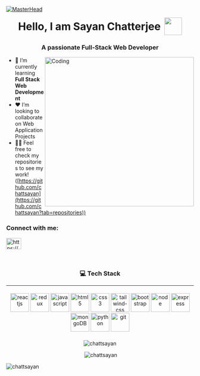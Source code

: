 [![MasterHead](https://user-images.githubusercontent.com/80781196/190216139-7697aa5a-c9a0-4bd6-80bf-3aca76a2e1c8.gif)](https://chattsayan.io)

<div style="display: flex; align-items: center; justify-content: center; gap: 10px;">
  <h1 style="margin: 0;">Hello, I am Sayan Chatterjee</h1> 
  <img src="https://cdn.pixabay.com/animation/2023/05/25/09/35/09-35-39-25_512.gif" width="47">
</div>

<h3 align="center">A passionate Full-Stack Web Developer</h3>
<img align="right" alt="Coding" width="400" src="https://media4.giphy.com/media/v1.Y2lkPTc5MGI3NjExZ3h6cm5weTIxeGRkMDlpdDY0YWhoNDRmdWphemhtM2x0aG4yc3lqdiZlcD12MV9naWZzX3NlYXJjaCZjdD1n/26tn33aiTi1jkl6H6/200.webp">

- 🌱 I’m currently learning **Full Stack Web Development**
- ❤️ I’m looking to collaborate on Web Application Projects
- 👨‍💻 Feel free to check my repositories to see my work! ([https://github.com/chattsayan](https://github.com/chattsayan?tab=repositories))

<h3 align="left">Connect with me:</h3>

<p align="left">
  <a href="https://linkedin.com/in/https://www.linkedin.com/in/sayan-c07/" target="blank"><img align="center" src="https://raw.githubusercontent.com/rahuldkjain/github-profile-readme-generator/master/src/images/icons/Social/linked-in-alt.svg" alt="https://www.linkedin.com/in/sayan-c07/" height="30" width="40" /></a>
</p>

<br/>

<h3 align="center">💻 Tech Stack</h3>
<hr/>
<p align="center" style="margin: 20px 0; gap: 5px;"> 
  <img src="https://www.svgrepo.com/show/354259/react.svg" alt="reactjs" height="50"/>
  <img src="https://www.svgrepo.com/show/452093/redux.svg" alt="redux" height="50"/>
  <img src="https://www.svgrepo.com/show/353925/javascript.svg" alt="javascript" height="50"/> 
  <img src="https://www.svgrepo.com/show/373669/html.svg" alt="html5" height="50"/>
  <img src="https://www.svgrepo.com/show/373535/css.svg" alt="css3" height="50"/> 
  <img src="https://www.svgrepo.com/show/374118/tailwind.svg" alt="tailwind-css" height="50"/> 
  <img src="https://www.svgrepo.com/show/378490/bootstrap-fill.svg" alt="bootstrap" height="50"/> 
  <img src="https://www.svgrepo.com/show/452075/node-js.svg" alt="node" height="50" />
  <img src="https://www.svgrepo.com/show/330398/express.svg" alt="express" height="50" />
  <img src="https://www.svgrepo.com/show/331488/mongodb.svg" alt="mongoDB" height="50" />
  <img src="https://www.svgrepo.com/show/452091/python.svg" alt="python" height="50"/> 
  <img src="https://www.svgrepo.com/show/452210/git.svg" alt="git" height="50"/> 
</p>


<div align="center">
  <p><img src="https://github-readme-stats.vercel.app/api?username=chattsayan&show_icons=true&locale=en" alt="chattsayan" /></p>
  <p>&nbsp;<img src="https://github-readme-stats.vercel.app/api/top-langs?username=chattsayan&show_icons=true&locale=en&layout=compact" alt="chattsayan" /></p>
</div>

<p> <img align="left" src="https://komarev.com/ghpvc/?username=chattsayan&label=Profile%20views&color=0e75b6&style=flat" alt="chattsayan" /> </p></br></br>
<img src="https://github.com/user-attachments/assets/ea73178c-fa74-4da5-88eb-999a325b0559" alt="" />
